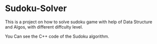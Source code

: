 # Sudoku-Solver
This is a project on how to solve sudoku game with help of Data Structure and Algos, with different diffculty level.

You Can see the C++ code of the Sudoku algorithm.
